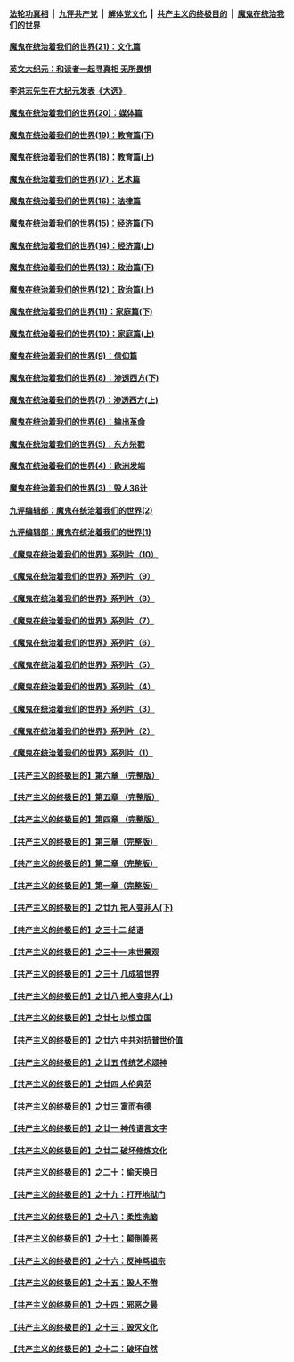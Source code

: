 ####  [法轮功真相](../../../../basic/blob/master/README.md?t=12220331) &nbsp;|&nbsp; [九评共产党](../../../../9ping.md/blob/master/README.md?t=12220331) &nbsp;|&nbsp; [解体党文化](../../../../jtdwh.md/blob/master/README.md?t=12220331)  &nbsp;|&nbsp; [共产主义的终极目的](../../../../gczydzjmd.md/blob/master/README.md?t=12220331) &nbsp;|&nbsp; [魔鬼在统治我们的世界](../../../../mgztzwmdsj.md/blob/master/README.md?t=12220331) 

#### [魔鬼在统治着我们的世界(21)：文化篇](../pages/nsc422/n10597706.md?t=12220331) 

#### [英文大纪元：和读者一起寻真相 无所畏惧](../pages/nsc422/n12542027.md?t=12220331) 

#### [李洪志先生在大纪元发表《大选》](../pages/nsc422/n12534746.md?t=12220331) 

#### [魔鬼在统治着我们的世界(20)：媒体篇](../pages/nsc422/n10586579.md?t=12220331) 

#### [魔鬼在统治着我们的世界(19)：教育篇(下)](../pages/nsc422/n10564808.md?t=12220331) 

#### [魔鬼在统治着我们的世界(18)：教育篇(上)](../pages/nsc422/n10526970.md?t=12220331) 

#### [魔鬼在统治着我们的世界(17)：艺术篇](../pages/nsc422/n10499093.md?t=12220331) 

#### [魔鬼在统治着我们的世界(16)：法律篇](../pages/nsc422/n10485969.md?t=12220331) 

#### [魔鬼在统治着我们的世界(15)：经济篇(下)](../pages/nsc422/n10469975.md?t=12220331) 

#### [魔鬼在统治着我们的世界(14)：经济篇(上)](../pages/nsc422/n10457370.md?t=12220331) 

#### [魔鬼在统治着我们的世界(13)：政治篇(下)](../pages/nsc422/n10448270.md?t=12220331) 

#### [魔鬼在统治着我们的世界(12)：政治篇(上)](../pages/nsc422/n10444576.md?t=12220331) 

#### [魔鬼在统治着我们的世界(11)：家庭篇(下)](../pages/nsc422/n10440961.md?t=12220331) 

#### [魔鬼在统治着我们的世界(10)：家庭篇(上)](../pages/nsc422/n10435448.md?t=12220331) 

#### [魔鬼在统治着我们的世界(9)：信仰篇](../pages/nsc422/n10432159.md?t=12220331) 

#### [魔鬼在统治着我们的世界(8)：渗透西方(下)](../pages/nsc422/n10429603.md?t=12220331) 

#### [魔鬼在统治着我们的世界(7)：渗透西方(上)](../pages/nsc422/n10426013.md?t=12220331) 

#### [魔鬼在统治着我们的世界(6)：输出革命](../pages/nsc422/n10421536.md?t=12220331) 

#### [魔鬼在统治着我们的世界(5)：东方杀戮](../pages/nsc422/n10417707.md?t=12220331) 

#### [魔鬼在统治着我们的世界(4)：欧洲发端](../pages/nsc422/n10414890.md?t=12220331) 

#### [魔鬼在统治着我们的世界(3)：毁人36计](../pages/nsc422/n10411583.md?t=12220331) 

#### [九评编辑部：魔鬼在统治着我们的世界(2)](../pages/nsc422/n10410036.md?t=12220331) 

#### [九评编辑部：魔鬼在统治着我们的世界(1)](../pages/nsc422/n10406825.md?t=12220331) 

#### [《魔鬼在统治着我们的世界》系列片（10）](../pages/nsc422/n12292670.md?t=12220331) 

#### [《魔鬼在统治着我们的世界》系列片（9）](../pages/nsc422/n12290859.md?t=12220331) 

#### [《魔鬼在统治着我们的世界》系列片（8）](../pages/nsc422/n12287445.md?t=12220331) 

#### [《魔鬼在统治着我们的世界》系列片（7）](../pages/nsc422/n12283425.md?t=12220331) 

#### [《魔鬼在统治着我们的世界》系列片（6）](../pages/nsc422/n12282314.md?t=12220331) 

#### [《魔鬼在统治着我们的世界》系列片（5）](../pages/nsc422/n12281419.md?t=12220331) 

#### [《魔鬼在统治着我们的世界》系列片（4）](../pages/nsc422/n12274024.md?t=12220331) 

#### [《魔鬼在统治着我们的世界》系列片（3）](../pages/nsc422/n12271322.md?t=12220331) 

#### [《魔鬼在统治着我们的世界》系列片（2）](../pages/nsc422/n12269049.md?t=12220331) 

#### [《魔鬼在统治着我们的世界》系列片（1）](../pages/nsc422/n12267575.md?t=12220331) 

#### [【共产主义的终极目的】第六章 （完整版）](../pages/nsc422/n11428913.md?t=12220331) 

#### [【共产主义的终极目的】第五章 （完整版）](../pages/nsc422/n11428912.md?t=12220331) 

#### [【共产主义的终极目的】第四章 （完整版）](../pages/nsc422/n11428907.md?t=12220331) 

#### [【共产主义的终极目的】第三章（完整版）](../pages/nsc422/n11428848.md?t=12220331) 

#### [【共产主义的终极目的】第二章（完整版）](../pages/nsc422/n11428831.md?t=12220331) 

#### [【共产主义的终极目的】第一章（完整版）](../pages/nsc422/n11417651.md?t=12220331) 

#### [【共产主义的终极目的】之廿九 把人变非人(下)](../pages/nsc422/n11344140.md?t=12220331) 

#### [【共产主义的终极目的】之三十二 结语](../pages/nsc422/n11360535.md?t=12220331) 

#### [【共产主义的终极目的】之三十一 末世景观](../pages/nsc422/n11351129.md?t=12220331) 

#### [【共产主义的终极目的】之三十 几成狼世界](../pages/nsc422/n11348280.md?t=12220331) 

#### [【共产主义的终极目的】之廿八 把人变非人(上)](../pages/nsc422/n11340492.md?t=12220331) 

#### [【共产主义的终极目的】之廿七 以恨立国](../pages/nsc422/n11336944.md?t=12220331) 

#### [【共产主义的终极目的】之廿六 中共对抗普世价值](../pages/nsc422/n11324785.md?t=12220331) 

#### [【共产主义的终极目的】之廿五 传统艺术颂神](../pages/nsc422/n11296396.md?t=12220331) 

#### [【共产主义的终极目的】之廿四 人伦典范](../pages/nsc422/n11296397.md?t=12220331) 

#### [【共产主义的终极目的】之廿三 富而有德](../pages/nsc422/n11283598.md?t=12220331) 

#### [【共产主义的终极目的】之廿一 神传语言文字](../pages/nsc422/n11263265.md?t=12220331) 

#### [【共产主义的终极目的】之廿二 破坏修炼文化](../pages/nsc422/n11245728.md?t=12220331) 

#### [【共产主义的终极目的】之二十：偷天换日](../pages/nsc422/n11238846.md?t=12220331) 

#### [【共产主义的终极目的】之十九：打开地狱门](../pages/nsc422/n11206376.md?t=12220331) 

#### [【共产主义的终极目的】之十八：柔性洗脑](../pages/nsc422/n11199994.md?t=12220331) 

#### [【共产主义的终极目的】之十七：颠倒善恶](../pages/nsc422/n11179782.md?t=12220331) 

#### [【共产主义的终极目的】之十六：反神骂祖宗](../pages/nsc422/n11166798.md?t=12220331) 

#### [【共产主义的终极目的】之十五：毁人不倦](../pages/nsc422/n11166792.md?t=12220331) 

#### [【共产主义的终极目的】之十四：邪恶之最](../pages/nsc422/n11150249.md?t=12220331) 

#### [【共产主义的终极目的】之十三：毁灭文化](../pages/nsc422/n11135227.md?t=12220331) 

#### [【共产主义的终极目的】之十二：破坏自然](../pages/nsc422/n11135214.md?t=12220331) 

